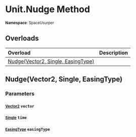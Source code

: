 # Unit.Nudge Method

<small>**Namespace**: SpaceUsurper</small>

## Overloads

<div markdown="1" class="member-table">

| Overload | Description |
| :------- | ----------- |
| [Nudge(Vector2, Single, EasingType)](#Vector2_Single_EasingType_) |  | 

</div>

## Nudge(Vector2, Single, EasingType)
### Parameters
#### <small>[Vector2](https://docs.unity3d.com/ScriptReference/Vector2.html)</small> `vector`

#### <small>[Single](https://docs.microsoft.com/en-us/dotnet/api/system.single?view=netframework-4.5)</small> `time`

#### <small>[EasingType](../EasingType.md)</small> `easingType`

